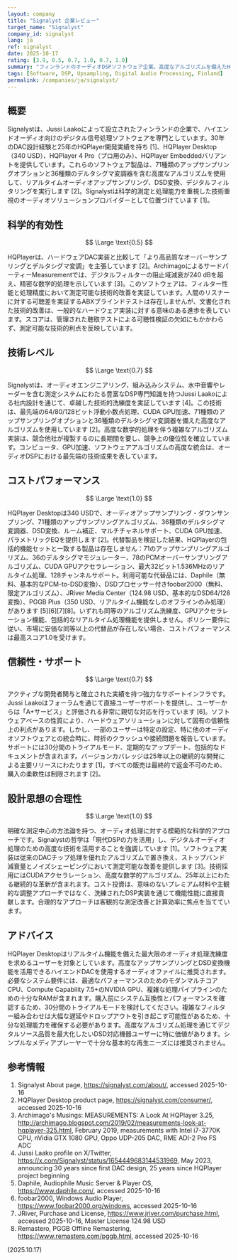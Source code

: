 ```yaml
---
layout: company
title: "Signalyst 企業レビュー"
target_name: "Signalyst"
company_id: signalyst
lang: ja
ref: signalyst
date: 2025-10-17
rating: [3.9, 0.5, 0.7, 1.0, 0.7, 1.0]
summary: "フィンランドのオーディオDSPソフトウェア企業。高度なアルゴリズムを備えたHQPlayerアップサンプリングソフトウェアを専門とし、測定可能な技術的改善を提供します。"
tags: [Software, DSP, Upsampling, Digital Audio Processing, Finland]
permalink: /companies/ja/signalyst/
---
```


## 概要

Signalystは、Jussi Laakoによって設立されたフィンランドの企業で、ハイエンドオーディオ向けのデジタル信号処理ソフトウェアを専門としています。30年のDAC設計経験と25年のHQPlayer開発実績を持ち [1]、HQPlayer Desktop（340 USD）、HQPlayer 4 Pro（プロ用のみ）、HQPlayer Embeddedバリアントを提供しています。これらのソフトウェア製品は、71種類のアップサンプリングオプションと36種類のデルタシグマ変調器を含む高度なアルゴリズムを使用して、リアルタイムオーディオアップサンプリング、DSD変換、デジタルフィルタリングを実行します [2]。Signalystは科学的測定と処理能力を重視した技術重視のオーディオソリューションプロバイダーとして位置づけています [1]。

## 科学的有効性

$$ \Large \text{0.5} $$

HQPlayerは、ハードウェアDAC実装と比較して「より高品質なオーバーサンプリングとデルタシグマ変調」を主張しています [2]。ArchimagoによるサードパーティーMeasurementでは、デジタルフィルターの阻止域減衰が240 dBを超え、精密な数学的処理を示しています [3]。このソフトウェアは、フィルター性能と処理精度において測定可能な技術的改善を実証しています。人間のリスナーに対する可聴差を実証するABXブラインドテストは存在しませんが、文書化された技術的改善は、一般的なハードウェア実装に対する意味のある進歩を表しています。スコアは、管理された聴取テストによる可聴性検証の欠如にもかかわらず、測定可能な技術的利点を反映しています。

## 技術レベル

$$ \Large \text{0.7} $$

Signalystは、オーディオエンジニアリング、組み込みシステム、水中音響やレーダーを含む測定システムにわたる豊富なDSP専門知識を持つJussi Laakoによる社内設計を通じて、卓越した技術的洗練度を実証しています [4]。この技術は、最先端の64/80/128ビット浮動小数点処理、CUDA GPU加速、71種類のアップサンプリングオプションと36種類のデルタシグマ変調器を備えた高度なアルゴリズムを使用しています [2]。高度な数学的処理を伴う複雑なアルゴリズム実装は、競合他社が複製するのに長期間を要し、競争上の優位性を確立しています。コンピュータ、GPU加速、ソフトウェアアルゴリズムの高度な統合は、オーディオDSPにおける最先端の技術成果を表しています。

## コストパフォーマンス

$$ \Large \text{1.0} $$

HQPlayer Desktopは340 USDで、オーディオアップサンプリング・ダウンサンプリング、71種類のアップサンプリングアルゴリズム、36種類のデルタシグマ変調器、DSD変換、ルーム補正、マルチチャネルサポート、CUDA GPU加速、パラメトリックEQを提供します [2]。代替製品を検証した結果、HQPlayerの包括的機能セットと一致する製品は存在しません：71のアップサンプリングアルゴリズム、36のデルタシグマモジュレーター、78のPCMオーバーサンプリングアルゴリズム、CUDA GPUアクセラレーション、最大32ビット1.536MHzのリアルタイム処理、128チャンネルサポート。利用可能な代替品には、Daphile（無料、基本的なPCM-to-DSD変換）、DSDプロセッサー付きfoobar2000（無料、限定アルゴリズム）、JRiver Media Center（124.98 USD、基本的なDSD64/128変換）、PGGB Plus（350 USD、リアルタイム機能なしのオフラインのみ処理）があります [5][6][7][8]。いずれも同等のアルゴリズム洗練度、GPUアクセラレーション機能、包括的なリアルタイム処理機能を提供しません。ポリシー要件に従い、市場に安価な同等以上の代替品が存在しない場合、コストパフォーマンスは最高スコア1.0を受けます。

## 信頼性・サポート

$$ \Large \text{0.7} $$

アクティブな開発者関与と確立された実績を持つ強力なサポートインフラです。Jussi Laakoはフォーラムを通じて直接ユーザーサポートを提供し、ユーザーからは「A+サービス」と評価される非常に親切な対応を行っています [6]。ソフトウェアベースの性質により、ハードウェアソリューションに対して固有の信頼性上の利点があります。しかし、一部のユーザーは特定の設定、特に他のオーディオソフトウェアとの統合時に、時折のクラッシュや接続問題を報告しています。サポートには30分間のトライアルモード、定期的なアップデート、包括的なドキュメントが含まれます。バージョンカバレッジは25年以上の継続的な開発による主要リリースにわたります [1]。すべての販売は最終的で返金不可のため、購入の柔軟性は制限されます [2]。

## 設計思想の合理性

$$ \Large \text{1.0} $$

明確な測定中心の方法論を持つ、オーディオ処理に対する模範的な科学的アプローチです。Signalystの哲学は「現代DSPの力を活用」し、デジタルオーディオ処理のための高度な技術を活用することを強調しています [1]。ソフトウェア実装は従来のDACチップ処理を優れたアルゴリズムで置き換え、ストップバンド減衰量とノイズシェーピングにおいて測定可能な改善を提供します [3]。技術採用にはCUDAアクセラレーション、高度な数学的アルゴリズム、25年以上にわたる継続的な革新が含まれます。コスト投資は、意味のないプレミアム材料や主観的な調整アプローチではなく、洗練されたDSP実装を通じて機能性能に直接貢献します。合理的なアプローチは客観的な測定改善と計算効率に焦点を当てています。

## アドバイス

HQPlayer Desktopはリアルタイム機能を備えた最大限のオーディオ処理洗練度を求めるユーザーを対象としています。高度なアップサンプリングとDSD変換機能を活用できるハイエンドDACを使用するオーディオファイルに推奨されます。必要なシステム要件には、最適なパフォーマンスのためのモダンマルチコアCPU、Compute Capability 7.5+のNVIDIA GPU、複雑な処理パイプラインのための十分なRAMが含まれます。購入前にシステム互換性とパフォーマンスを確認するため、30分間のトライアルモードを検討してください。複雑なフィルター組み合わせは大幅な遅延やドロップアウトを引き起こす可能性があるため、十分な処理能力を確保する必要があります。高度なアルゴリズム処理を通じてデジタルソース品質を最大化したいDSD対応機器ユーザーに特に価値があります。シンプルなメディアプレーヤーで十分な基本的な再生ニーズには推奨されません。

## 参考情報

1. Signalyst About page, https://signalyst.com/about/, accessed 2025-10-16
2. HQPlayer Desktop product page, https://signalyst.com/consumer/, accessed 2025-10-16
3. Archimago's Musings: MEASUREMENTS: A Look At HQPlayer 3.25, http://archimago.blogspot.com/2019/02/measurements-look-at-hqplayer-325.html, February 2019, measurements with Intel i7-3770K CPU, nVidia GTX 1080 GPU, Oppo UDP-205 DAC, RME ADI-2 Pro FS ADC
4. Jussi Laako profile on X/Twitter, https://x.com/Signalyst/status/1654449683144531969, May 2023, announcing 30 years since first DAC design, 25 years since HQPlayer project beginning
5. Daphile, Audiophile Music Server & Player OS, https://www.daphile.com/, accessed 2025-10-16
6. foobar2000, Windows Audio Player, https://www.foobar2000.org/windows, accessed 2025-10-16
7. JRiver, Purchase and License, https://www.jriver.com/purchase.html, accessed 2025-10-16, Master License 124.98 USD
8. Remastero, PGGB Offline Remastering, https://www.remastero.com/pggb.html, accessed 2025-10-16

(2025.10.17)
